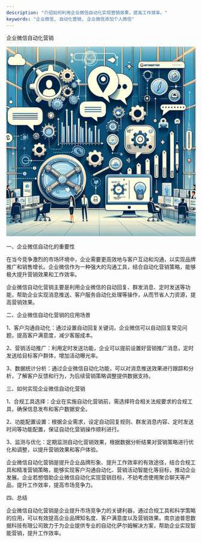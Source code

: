 ```yaml
---
description: "介绍如何利用企业微信自动化实现营销效果，提高工作效率。"
keywords: "企业微信, 自动化营销, 企业微信添加个人微信"
---
```

企业微信自动化营销

![](51_20240722_3_1_1721599200_1.jpg)

一、企业微信自动化的重要性

在当今竞争激烈的市场环境中，企业需要更高效地与客户互动和沟通，以实现品牌推广和销售增长。企业微信作为一种强大的沟通工具，结合自动化营销策略，能够极大提升营销效果和工作效率。

企业微信自动化营销主要是利用企业微信的自动回复、群发消息、定时发送等功能，帮助企业实现消息推送、客户服务自动化处理等操作，从而节省人力资源，提高营销效果。

二、企业微信自动化营销的应用场景

1、客户沟通自动化：通过设置自动回复关键词，企业微信可以自动回复常见问题，提高客户满意度，减少客服成本。

2、营销活动推广：利用定时发送功能，企业可以提前设置好营销推广消息，定时发送给目标客户群体，增加活动曝光率。

3、数据统计分析：通过企业微信自动化功能，可以对消息推送效果进行跟踪和分析，了解客户反馈和行为，为后续营销策略调整提供数据支持。

三、如何实现企业微信自动化营销

1、合规工具选择：企业在实施自动化营销前，需选择符合相关法规要求的合规工具，确保信息发布和客户数据安全。

2、功能配置设置：根据企业需求，设定自动回复规则、群发消息内容、定时发送时间等功能配置，保证自动化营销操作顺利进行。

3、监测与优化：定期监测自动化营销效果，根据数据分析结果对营销策略进行优化和调整，以提升营销效果和客户体验。

企业微信自动化营销是提升企业品牌形象、提升工作效率的有效途径，结合合规工具和精准营销策略，能够实现客户沟通自动化、营销活动智能化等目标，推动企业发展。企业若想借助企业微信自动化实现营销目标，不妨考虑使用聚合聊天等产品，提升工作效率，提高市场竞争力。

四、总结

企业微信自动化营销是企业提升市场竞争力的关键利器，通过合规工具和科学策略的应用，可以有效提高企业品牌知名度、客户满意度以及营销效果。南京迪普思数据科技有限公司致力于为企业提供专业的自动化萨尔姆解决方案，帮助企业实现智能营销，提升工作效率。


